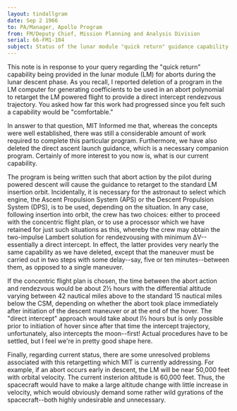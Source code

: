 ```yaml
---
layout: tindallgram
date: Sep 2 1966 
to: PA/Manager, Apollo Program
from: FM/Deputy Chief, Mission Planning and Analysis Division
serial: 66-FM1-104
subject: Status of the lunar module "quick return" guidance capability
---
```

This note is in response to your query regarding the "quick return"
capability being provided in the lunar module (LM) for aborts during
the lunar descent phase. As you recall, I reported deletion of a program
in the LM computer for generating coefficients to be used in an
abort polynomial to retarget the LM powered flight to provide a direct
intercept rendezvous trajectory. You asked how far this work had progressed
since you felt such a capability would be "comfortable."

In answer to that question, MIT Informed me that, whereas the concepts
were well established, there was still a considerable amount of work
required to complete this particular program. Furthermore, we have
also deleted the direct ascent launch guidance, which is a necessary
companion program. Certainly of more interest to you now is, what is
our current capability. 

The program is being written such that abort action by the pilot during
powered descent will cause the guidance to retarget to the standard LM
insertion orbit. Incidentally, it is necessary for the astronaut to
select which engine, the Ascent Propulsion System (APS) or the Descent
Propulsion System (DPS), is to be used, depending on the situation.
In any case, following insertion into orbit, the crew has two choices:
either to proceed with the concentric flight plan, or to use a processor
which we have retained for just such situations as this, whereby
the crew may obtain the two-impulse Lambert solution for rendezvousing
with minimum ΔV--essentially a direct intercept. In effect, the latter
provides very nearly the same capability as we have deleted, except that
the maneuver must be carried out in two steps with some delay--say, five
or ten minutes--between them, as opposed to a single maneuver.

If the concentric flight plan is chosen, the time between the abort
action and rendezvous would be about 2½ hours with the differential
altitude varying between 42 nautical miles above to the standard 15
nautical miles below the CSM, depending on whether the abort took place
immediately after initiation of the descent maneuver or at the end of
the hover. The "direct intercept" approach would take about l½ hours
but is only possible prior to initiation of hover since after that time
the intercept trajectory, unfortunately, also intercepts the moon--first!
Actual procedures have to be settled, but I feel we're in pretty good
shape here.

Finally, regarding current status, there are some unresolved problems
associated with this retargetting which MIT is currently addressing.
For example, if an abort occurs early in descent, the LM will be near
50,000 feet with orbital velocity. The current insterion altitude is
60,000 feet. Thus, the spacecraft would have to make a large altitude
change with little increase in velocity, which would obviously demand
some rather wild gyrations of the spacecraft--both highly undesirable
and unnecessary.
